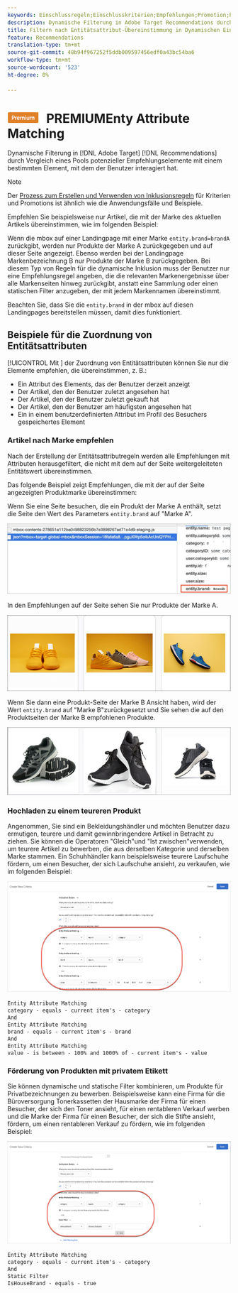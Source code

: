 ```yaml
---
keywords: Einschlussregeln;Einschlusskriterien;Empfehlungen;Promotion;Promotions;Dynamische Filterung;Dynamische;Entitätsattributzuordnung
description: Dynamische Filterung in Adobe Target Recommendations durch Vergleich eines Pools potenzieller Empfehlungselemente mit einem bestimmten Element, mit dem der Benutzer interagiert hat.
title: Filtern nach Entitätsattribut-Übereinstimmung in Dynamischen Einschlussregeln in Zielgruppe Recommendations
feature: Recommendations
translation-type: tm+mt
source-git-commit: 48b94f967252f5ddb009597456edf0a43bc54ba6
workflow-type: tm+mt
source-wordcount: '523'
ht-degree: 0%

---
```



# ![](/help/assets/premium.png) PREMIUMEnty Attribute Matching

Dynamische Filterung in [!DNL Adobe Target] [!DNL Recommendations] durch Vergleich eines Pools potenzieller Empfehlungselemente mit einem bestimmten Element, mit dem der Benutzer interagiert hat.

>[!NOTE]
>
>Der [Prozess zum Erstellen und Verwenden von Inklusionsregeln](/help/c-recommendations/c-algorithms/use-dynamic-and-static-inclusion-rules.md) für Kriterien und Promotions ist ähnlich wie die Anwendungsfälle und Beispiele.

Empfehlen Sie beispielsweise nur Artikel, die mit der Marke des aktuellen Artikels übereinstimmen, wie im folgenden Beispiel:

Wenn die mbox auf einer Landingpage mit einer Marke `entity.brand=brandA` zurückgibt, werden nur Produkte der Marke A zurückgegeben und auf dieser Seite angezeigt. Ebenso werden bei der Landingpage Markenbezeichnung B nur Produkte der Marke B zurückgegeben. Bei diesem Typ von Regeln für die dynamische Inklusion muss der Benutzer nur eine Empfehlungsregel angeben, die die relevanten Markenergebnisse über alle Markenseiten hinweg zurückgibt, anstatt eine Sammlung oder einen statischen Filter anzugeben, der mit jedem Markennamen übereinstimmt.

Beachten Sie, dass Sie die `entity.brand` in der mbox auf diesen Landingpages bereitstellen müssen, damit dies funktioniert.

## Beispiele für die Zuordnung von Entitätsattributen

[!UICONTROL Mit ] der Zuordnung von Entitätsattributen können Sie nur die Elemente empfehlen, die übereinstimmen, z. B.:

* Ein Attribut des Elements, das der Benutzer derzeit anzeigt
* Der Artikel, den der Benutzer zuletzt angesehen hat
* Der Artikel, den der Benutzer zuletzt gekauft hat
* Der Artikel, den der Benutzer am häufigsten angesehen hat
* Ein in einem benutzerdefinierten Attribut im Profil des Besuchers gespeichertes Element

### Artikel nach Marke empfehlen

Nach der Erstellung der Entitätsattributregeln werden alle Empfehlungen mit Attributen herausgefiltert, die nicht mit dem auf der Seite weitergeleiteten Entitätswert übereinstimmen.

Das folgende Beispiel zeigt Empfehlungen, die mit der auf der Seite angezeigten Produktmarke übereinstimmen:

Wenn Sie eine Seite besuchen, die ein Produkt der Marke A enthält, setzt die Seite den Wert des Parameters `entity.brand` auf &quot;Marke A&quot;.

![Beispielaufruf für Zielgruppen](/help/c-recommendations/c-algorithms/assets/example-target-call.png)

In den Empfehlungen auf der Seite sehen Sie nur Produkte der Marke A.

![Empfehlungen für Marke A](/help/c-recommendations/c-algorithms/assets/brandA.png)

Wenn Sie dann eine Produkt-Seite der Marke B Ansicht haben, wird der Wert `entity.brand` auf &quot;Marke B&quot;zurückgesetzt und Sie sehen die auf den Produktseiten der Marke B empfohlenen Produkte.

![Empfehlungen für Marke B](/help/c-recommendations/c-algorithms/assets/brandB.png)

### Hochladen zu einem teureren Produkt

Angenommen, Sie sind ein Bekleidungshändler und möchten Benutzer dazu ermutigen, teurere und damit gewinnbringendere Artikel in Betracht zu ziehen. Sie können die Operatoren &quot;Gleich&quot;und &quot;Ist zwischen&quot;verwenden, um teurere Artikel zu bewerben, die aus derselben Kategorie und derselben Marke stammen. Ein Schuhhändler kann beispielsweise teurere Laufschuhe fördern, um einen Besucher, der sich Laufschuhe ansieht, zu verkaufen, wie im folgenden Beispiel:

![Upsell](/help/c-recommendations/c-algorithms/assets/upsell.png)

```
Entity Attribute Matching
category - equals - current item's - category 
And 
Entity Attribute Matching
brand - equals - current item's - brand 
And 
Entity Attribute Matching
value - is between - 100% and 1000% of - current item's - value
```

### Förderung von Produkten mit privatem Etikett

Sie können dynamische und statische Filter kombinieren, um Produkte für Privatbezeichnungen zu bewerben. Beispielsweise kann eine Firma für die Büroversorgung Tonerkassetten der Hausmarke der Firma für einen Besucher, der sich den Toner ansieht, für einen rentableren Verkauf werben und die Marke der Firma für einen Besucher, der sich die Stifte ansieht, fördern, um einen rentableren Verkauf zu fördern, wie im folgenden Beispiel:

![Hausmarke](/help/c-recommendations/c-algorithms/assets/housebrand.png)

```
Entity Attribute Matching
category - equals - current item's - category 
And
Static Filter
IsHouseBrand - equals - true
```
